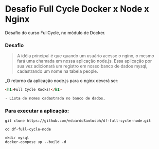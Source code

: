 # Desafio Full Cycle Docker x Node x Nginx
Desafio do curso FullCycle, no módulo de Docker.

### Desafio
> A idéia principal é que quando um usuário acesse o nginx, o mesmo fará uma chamada em nossa aplicação node.js. 
Essa aplicação por sua vez adicionará um registro em nosso banco de dados mysql, cadastrando um nome na tabela people.

_O retorno da aplicação node.js para o nginx deverá ser:
```html
<h1>Full Cycle Rocks!</h1>

- Lista de nomes cadastrada no banco de dados.
```

### Para executar a aplicação:
```
git clone https://github.com/eduardoSantosbh/df-full-cycle-node.git

cd df-full-cycle-node

mkdir mysql
docker-compose up --build -d
```
<br/>
<br/>
